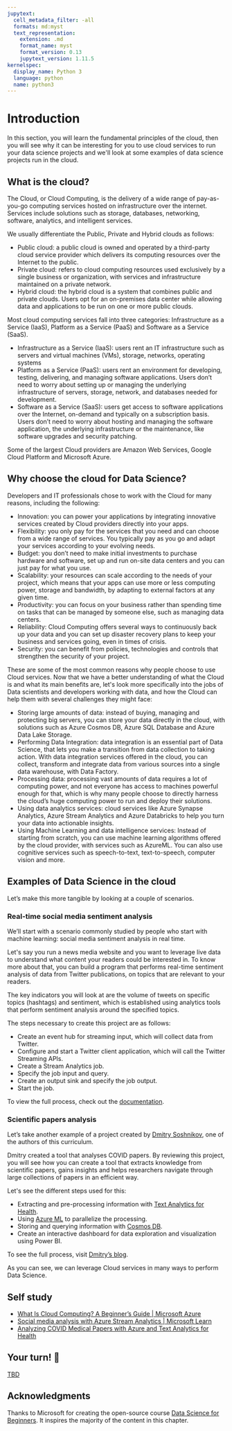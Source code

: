 ```yaml
---
jupytext:
  cell_metadata_filter: -all
  formats: md:myst
  text_representation:
    extension: .md
    format_name: myst
    format_version: 0.13
    jupytext_version: 1.11.5
kernelspec:
  display_name: Python 3
  language: python
  name: python3
---
```


# Introduction

In this section, you will learn the fundamental principles of the cloud, then you will see why it can be interesting for you to use cloud services to run your data science projects and we'll look at some examples of data science projects run in the cloud.

## What is the cloud?

The Cloud, or Cloud Computing, is the delivery of a wide range of pay-as-you-go computing services hosted on infrastructure over the internet. Services include solutions such as storage, databases, networking, software, analytics, and intelligent services.

We usually differentiate the Public, Private and Hybrid clouds as follows:

* Public cloud: a public cloud is owned and operated by a third-party cloud service provider which delivers its computing resources over the Internet to the public.
* Private cloud: refers to cloud computing resources used exclusively by a single business or organization, with services and infrastructure maintained on a private network.
* Hybrid cloud: the hybrid cloud is a system that combines public and private clouds. Users opt for an on-premises data center while allowing data and applications to be run on one or more public clouds.

Most cloud computing services fall into three categories: Infrastructure as a Service (IaaS), Platform as a Service (PaaS) and Software as a Service (SaaS).

* Infrastructure as a Service (IaaS): users rent an IT infrastructure such as servers and virtual machines (VMs), storage, networks, operating systems
* Platform as a Service (PaaS): users rent an environment for developing, testing, delivering, and managing software applications. Users don’t need to worry about setting up or managing the underlying infrastructure of servers, storage, network, and databases needed for development.
* Software as a Service (SaaS): users get access to software applications over the Internet, on-demand and typically on a subscription basis. Users don’t need to worry about hosting and managing the software application, the underlying infrastructure or the maintenance, like software upgrades and security patching.

Some of the largest Cloud providers are Amazon Web Services, Google Cloud Platform and Microsoft Azure.

## Why choose the cloud for Data Science?

Developers and IT professionals chose to work with the Cloud for many reasons, including the following:

* Innovation: you can power your applications by integrating innovative services created by Cloud providers directly into your apps.
* Flexibility: you only pay for the services that you need and can choose from a wide range of services. You typically pay as you go and adapt your services according to your evolving needs.
* Budget: you don’t need to make initial investments to purchase hardware and software, set up and run on-site data centers and you can just pay for what you use.
* Scalability: your resources can scale according to the needs of your project, which means that your apps can use more or less computing power, storage and bandwidth, by adapting to external factors at any given time.
* Productivity: you can focus on your business rather than spending time on tasks that can be managed by someone else, such as managing data centers.
* Reliability: Cloud Computing offers several ways to continuously back up your data and you can set up disaster recovery plans to keep your business and services going, even in times of crisis.
* Security: you can benefit from policies, technologies and controls that strengthen the security of your project.

These are some of the most common reasons why people choose to use Cloud services. Now that we have a better understanding of what the Cloud is and what its main benefits are, let's look more specifically into the jobs of Data scientists and developers working with data, and how the Cloud can help them with several challenges they might face:

* Storing large amounts of data: instead of buying, managing and protecting big servers, you can store your data directly in the cloud, with solutions such as Azure Cosmos DB, Azure SQL Database and Azure Data Lake Storage.
* Performing Data Integration: data integration is an essential part of Data Science, that lets you make a transition from data collection to taking action. With data integration services offered in the cloud, you can collect, transform and integrate data from various sources into a single data warehouse, with Data Factory.
* Processing data: processing vast amounts of data requires a lot of computing power, and not everyone has access to machines powerful enough for that, which is why many people choose to directly harness the cloud’s huge computing power to run and deploy their solutions.
* Using data analytics services: cloud services like Azure Synapse Analytics, Azure Stream Analytics and Azure Databricks to help you turn your data into actionable insights.
* Using Machine Learning and data intelligence services: Instead of starting from scratch, you can use machine learning algorithms offered by the cloud provider, with services such as AzureML. You can also use cognitive services such as speech-to-text, text-to-speech, computer vision and more.

## Examples of Data Science in the cloud

Let’s make this more tangible by looking at a couple of scenarios.

### Real-time social media sentiment analysis

We’ll start with a scenario commonly studied by people who start with machine learning: social media sentiment analysis in real time.

Let's say you run a news media website and you want to leverage live data to understand what content your readers could be interested in. To know more about that, you can build a program that performs real-time sentiment analysis of data from Twitter publications, on topics that are relevant to your readers.

The key indicators you will look at are the volume of tweets on specific topics (hashtags) and sentiment, which is established using analytics tools that perform sentiment analysis around the specified topics.

The steps necessary to create this project are as follows:

* Create an event hub for streaming input, which will collect data from Twitter.
* Configure and start a Twitter client application, which will call the Twitter Streaming APIs.
* Create a Stream Analytics job.
* Specify the job input and query.
* Create an output sink and specify the job output.
* Start the job.

To view the full process, check out the [documentation](https://docs.microsoft.com/azure/stream-analytics/stream-analytics-twitter-sentiment-analysis-trends?WT.mc_id=academic-77958-bethanycheum&ocid=AID30411099).

### Scientific papers analysis

Let’s take another example of a project created by [Dmitry Soshnikov](http://soshnikov.com), one of the authors of this curriculum.

Dmitry created a tool that analyses COVID papers. By reviewing this project, you will see how you can create a tool that extracts knowledge from scientific papers, gains insights and helps researchers navigate through large collections of papers in an efficient way.

Let's see the different steps used for this:

* Extracting and pre-processing information with [Text Analytics for Health](https://docs.microsoft.com/azure/cognitive-services/text-analytics/how-tos/text-analytics-for-health?WT.mc_id=academic-77958-bethanycheum&ocid=AID3041109).
* Using [Azure ML](https://azure.microsoft.com/services/machine-learning?WT.mc_id=academic-77958-bethanycheum&ocid=AID3041109) to parallelize the processing.
* Storing and querying information with [Cosmos DB](https://azure.microsoft.com/services/cosmos-db?WT.mc_id=academic-77958-bethanycheum&ocid=AID3041109).
* Create an interactive dashboard for data exploration and visualization using Power BI.

To see the full process, visit [Dmitry’s blog](https://soshnikov.com/science/analyzing-medical-papers-with-azure-and-text-analytics-for-health/).

As you can see, we can leverage Cloud services in many ways to perform Data Science.

## Self study

* [What Is Cloud Computing? A Beginner’s Guide | Microsoft Azure](https://azure.microsoft.com/overview/what-is-cloud-computing?ocid=AID3041109)
* [Social media analysis with Azure Stream Analytics | Microsoft Learn](https://docs.microsoft.com/azure/stream-analytics/stream-analytics-twitter-sentiment-analysis-trends?ocid=AID3041109)
* [Analyzing COVID Medical Papers with Azure and Text Analytics for Health](https://soshnikov.com/science/analyzing-medical-papers-with-azure-and-text-analytics-for-health/)

## Your turn! 🚀

[TBD](https://ocademy-ai.github.io/machine-learning)

## Acknowledgments

Thanks to Microsoft for creating the open-source course [Data Science for Beginners](https://github.com/microsoft/Data-Science-For-Beginners). It inspires the majority of the content in this chapter.
